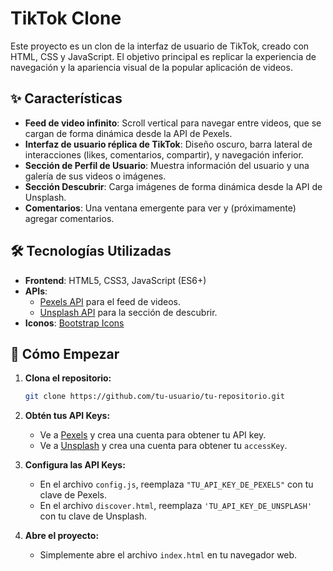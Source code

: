 # TikTok Clone

Este proyecto es un clon de la interfaz de usuario de TikTok, creado con HTML, CSS y JavaScript. El objetivo principal es replicar la experiencia de navegación y la apariencia visual de la popular aplicación de videos.

## ✨ Características

- **Feed de video infinito**: Scroll vertical para navegar entre videos, que se cargan de forma dinámica desde la API de Pexels.
- **Interfaz de usuario réplica de TikTok**: Diseño oscuro, barra lateral de interacciones (likes, comentarios, compartir), y navegación inferior.
- **Sección de Perfil de Usuario**: Muestra información del usuario y una galería de sus videos o imágenes.
- **Sección Descubrir**: Carga imágenes de forma dinámica desde la API de Unsplash.
- **Comentarios**: Una ventana emergente para ver y (próximamente) agregar comentarios.

## 🛠️ Tecnologías Utilizadas

- **Frontend**: HTML5, CSS3, JavaScript (ES6+)
- **APIs**: 
  - [Pexels API](https://www.pexels.com/api/) para el feed de videos.
  - [Unsplash API](https://unsplash.com/developers) para la sección de descubrir.
- **Iconos**: [Bootstrap Icons](https://icons.getbootstrap.com/)

## 🚀 Cómo Empezar

1.  **Clona el repositorio:**
    ```bash
    git clone https://github.com/tu-usuario/tu-repositorio.git
    ```

2.  **Obtén tus API Keys:**
    - Ve a [Pexels](https://www.pexels.com/api/) y crea una cuenta para obtener tu API key.
    - Ve a [Unsplash](https://unsplash.com/developers) y crea una cuenta para obtener tu `accessKey`.

3.  **Configura las API Keys:**
    - En el archivo `config.js`, reemplaza `"TU_API_KEY_DE_PEXELS"` con tu clave de Pexels.
    - En el archivo `discover.html`, reemplaza `'TU_API_KEY_DE_UNSPLASH'` con tu clave de Unsplash.

4.  **Abre el proyecto:**
    - Simplemente abre el archivo `index.html` en tu navegador web.
